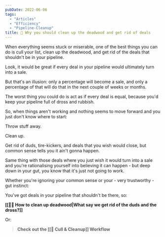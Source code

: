 ```yaml
---
pubDate: 2022-06-06
tags:
  - "Articles"
  - "Efficiency"
  - "Pipeline-Cleanup"
title: 📄 Why you should clean up the deadwood and get rid of deals
---
```


When everything seems stuck or miserable, one of the best things you can do is cull your list, clean up the deadwood, and get rid of the deals that shouldn't be in your pipeline.

Look, it would be great if every deal in your pipeline would ultimately turn into a sale.

But that's an illusion: only a percentage will become a sale, and only a percentage of that will do that in the next couple of weeks or months.

The worst thing you could do is act as if every deal is equal, because you'd keep your pipeline full of dross and rubbish.

So, when things aren't working and nothing seems to move forward and you just don't know where to start:

Throw stuff away.

Clean up.

Get rid of duds, tire-kickers, and deals that you wish would close, but common sense tells you it ain't gonna happen.

Same thing with those deals where you just wish it would turn into a sale and you're rationalising yourself into believing it can happen - but deep down in your gut, you know that it's just not going to work.

Whether you're ignoring your common sense or your - very trustworthy - gut instinct:

You've got deals in your pipeline that shouldn't be there, so:

**[[👨‍🎓 How to clean up deadwood|What say we get rid of the duds and the dross?]]**

Or:

> **Check out the [[🧹 Cull & Cleanup]] Workflow**

